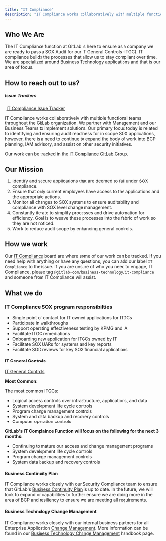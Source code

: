 ```yaml
---
title: "IT Compliance"
description: "IT Compliance works collaboratively with multiple functional teams throughout the GitLab organization to ensure compliannce with various requirements related to financial reporting and security."
---
```

<link rel="stylesheet" type="text/css" href="/stylesheets/biztech.css" />

## Who We Are

The IT Compliance function at GitLab is here to ensure as a company we are ready to pass a SOX Audit for our IT General Controls (ITGC). IT compliance builds the processes that allow us to stay compliant over time. We are specialized around Business Technology applications and that is our area of focus.

## <i class="far fa-paper-plane" id="biz-tech-icons"></i> How to reach out to us?

<div class="flex-row" markdown="0">
  <div>
    <h5>Issue Trackers</h5>

  <a href="https://gitlab.com/gitlab-com/business-technology/it-compliance/it-compliance-issue-tracker/-/issues/new" class="btn btn-purple" style="width:180px;margin:5px;">IT Compliance Issue Tracker</a>
  </div>
 </div>

IT Compliance works collaboratively with multiple functional teams throughout the GitLab organization. We partner with Management and our Business Teams to implement solutions. Our primary focus today is related to identifying and ensuring audit readiness for in scope SOX applications, however, there is a need to continue to expand the body of work into BCP planning, IAM advisory, and assist on other security initiatives.

Our work can be tracked in the [IT Compliance GitLab Group](https://gitlab.com/gitlab-com/business-technology/it-compliance).

## Our Mission

1. Identify and secure applications that are deemed to fall under SOX compliance.
1. Ensure that only current employees have access to the applications and the appropriate actions.
1. Monitor all changes to SOX systems to ensure auditability and compliance with SOX level change management.
1. Constantly iterate to simplify processes and drive automation for efficiency.  Goal is to weave these processes into the fabric of work so they are not noticed.
1. Work to reduce audit scope by enhancing general controls.

## How we work

Our [IT Compliance](https://gitlab.com/groups/gitlab-com/-/boards/1802558?label_name[]=IT%20Compliance) board are where some of our work can be tracked. If you need help with anything or have any questions, you can add our label `IT Compliance` to the issue. If you are unsure of who you need to engage, IT Compliance, please tag `@gitlab-com/business-technology/it-compliance` and someone from IT Compliance will assist.

## What we do

### IT Compliance SOX program responsibilties

- Single point of contact for IT owned applications for ITGCs
- Participate in walkthroughs
- Support operating effectiveness testing by KPMG and IA
- Facilitate ITGC remediations
- Onboarding new application for ITGCs owned by IT
- Facilitate SOX UARs for systems and key reports
- Facilitate SOD reviews for key SOX financial applications

#### IT General Controls

[IT General Controls](/handbook/security/security-assurance/security-compliance/sec-controls/)

**Most Common:**

The most common ITGCs:

- Logical access controls over infrastructure, applications, and data
- System development life cycle controls
- Program change management controls
- System and data backup and recovery controls
- Computer operation controls

**GitLab's IT Complaince Function will focus on the following for the next 3 months:**

- Continuing to mature our access and change management programs
- System development life cycle controls
- Program change management controls
- System data backup and recovery controls

#### Business Continuity Plan

IT Compliance works closely with our Security Compliance team to ensure that GitLab's [Business Continuity Plan](/handbook/business-technology/entapps-documentation/policies/gitlab-business-continuity-plan/) is up to date.  In the future, we will look to expand or capabilities to further ensure we are doing more in the area of BCP and resiliency to ensure we are meeting all requirements.

#### Business Technology Change Management

IT Compliance works closely with our internal business partners for all Enterprise Application [Change Management](https://internal.gitlab.com/handbook/IT/it-change-management/). More information can be found in our [Business Technology Change Management](https://internal.gitlab.com/handbook/it/it-change-management/) handbook page.
